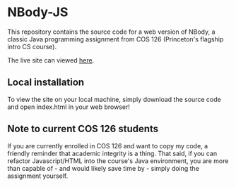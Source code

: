 # NBody-JS

This repository contains the source code for a web version of NBody, a classic Java programming assignment from COS 126 (Princeton's flagship intro CS course).

The live site can viewed [here](https://dsshen.github.io/NBody-JS/).

## Local installation

To view the site on your local machine, simply download the source code and open index.html in your web browser!

## Note to current COS 126 students

If you are currently enrolled in COS 126 and want to copy my code, a friendly reminder that academic integrity is a thing. That said, if you can refactor Javascript/HTML into the course's Java environment, you are more than capable of - and would likely save time by - simply doing the assignment yourself.